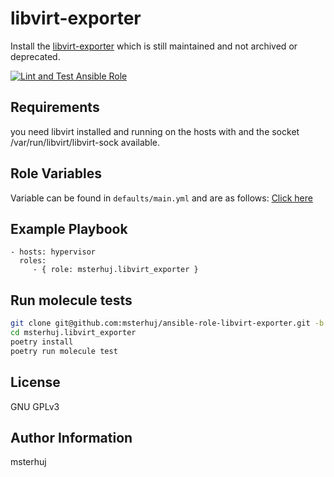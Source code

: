 libvirt-exporter
=========

Install the [libvirt-exporter](https://github.com/inovex/prometheus-libvirt-exporter) which is still maintained and not archived or deprecated.

[![Lint and Test Ansible Role](https://github.com/msterhuj/ansible-role-libvirt-exporter/actions/workflows/ansible-test.yml/badge.svg?branch=main)](https://github.com/msterhuj/ansible-role-libvirt-exporter/actions/workflows/ansible-test.yml)

Requirements
------------

you need libvirt installed and running on the hosts with and the socket /var/run/libvirt/libvirt-sock available.

Role Variables
--------------

Variable can be found in `defaults/main.yml` and are as follows: [Click here](defaults/main.yml)

Example Playbook
----------------

    - hosts: hypervisor
      roles:
         - { role: msterhuj.libvirt_exporter }

Run molecule tests
------------------

```bash
git clone git@github.com:msterhuj/ansible-role-libvirt-exporter.git -b main msterhuj.libvirt_exporter
cd msterhuj.libvirt_exporter
poetry install
poetry run molecule test
```

License
-------

GNU GPLv3

Author Information
------------------

msterhuj
